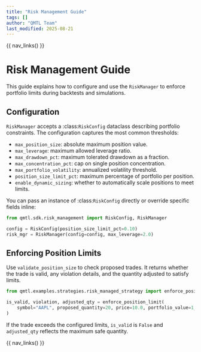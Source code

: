 ```yaml
---
title: "Risk Management Guide"
tags: []
author: "QMTL Team"
last_modified: 2025-08-21
---
```


{{ nav_links() }}

# Risk Management Guide

This guide explains how to configure and use the `RiskManager` to enforce portfolio limits during backtests and simulations.

## Configuration

`RiskManager` accepts a :class:`RiskConfig` dataclass describing portfolio
constraints. The configuration captures the most common thresholds:

- `max_position_size`: absolute maximum position value.
- `max_leverage`: maximum allowed leverage ratio.
- `max_drawdown_pct`: maximum tolerated drawdown as a fraction.
- `max_concentration_pct`: cap on single position concentration.
- `max_portfolio_volatility`: annualized volatility threshold.
- `position_size_limit_pct`: maximum percentage of portfolio per position.
- `enable_dynamic_sizing`: whether to automatically scale positions to meet limits.

You can pass an instance of :class:`RiskConfig` directly or override specific
fields inline:

```python
from qmtl.sdk.risk_management import RiskConfig, RiskManager

config = RiskConfig(position_size_limit_pct=0.10)
risk_mgr = RiskManager(config=config, max_leverage=2.0)
```

## Enforcing Position Limits

Use `validate_position_size` to check proposed trades. It returns whether the trade is valid, any violation details, and the quantity adjusted to satisfy limits.

```python
from qmtl.examples.strategies.risk_managed_strategy import enforce_position_limit

is_valid, violation, adjusted_qty = enforce_position_limit(
    symbol="AAPL", proposed_quantity=20, price=10.0, portfolio_value=1_000.0
)
```

If the trade exceeds the configured limits, `is_valid` is `False` and `adjusted_qty` reflects the maximum safe quantity.

{{ nav_links() }}

